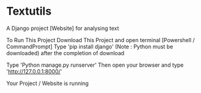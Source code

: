 # Textutils
A Django project [Website] for analysing text

To Run This Project
Download This Project
and open terminal [Powershell / CommandPrompt]
Type 'pip install django' (Note : Python must be downloaded)
after the completion of download

Type 'Python manage.py runserver'
Then open your browser and type 'http://127.0.0.1:8000/'

Your Project / Website is running
